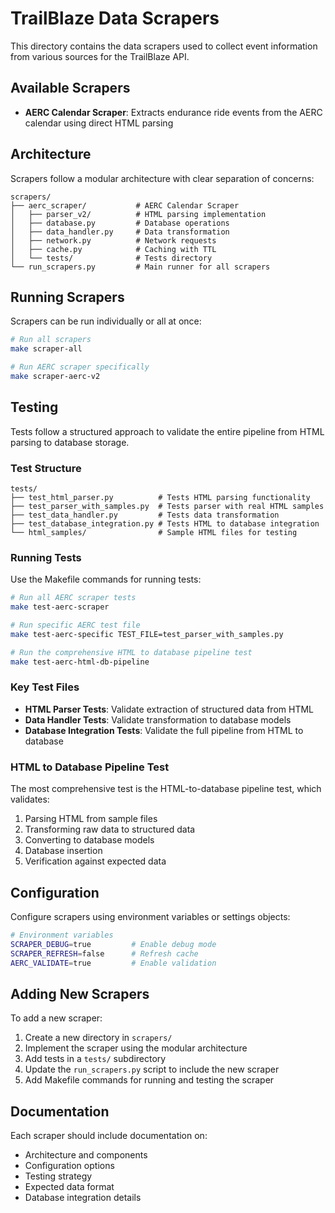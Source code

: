 # TrailBlaze Data Scrapers

This directory contains the data scrapers used to collect event information from various sources for the TrailBlaze API.

## Available Scrapers

- **AERC Calendar Scraper**: Extracts endurance ride events from the AERC calendar using direct HTML parsing

## Architecture

Scrapers follow a modular architecture with clear separation of concerns:

```
scrapers/
├── aerc_scraper/           # AERC Calendar Scraper
│   ├── parser_v2/          # HTML parsing implementation
│   ├── database.py         # Database operations
│   ├── data_handler.py     # Data transformation
│   ├── network.py          # Network requests
│   ├── cache.py            # Caching with TTL
│   └── tests/              # Tests directory
└── run_scrapers.py         # Main runner for all scrapers
```

## Running Scrapers

Scrapers can be run individually or all at once:

```bash
# Run all scrapers
make scraper-all

# Run AERC scraper specifically
make scraper-aerc-v2
```

## Testing

Tests follow a structured approach to validate the entire pipeline from HTML parsing to database storage.

### Test Structure

```
tests/
├── test_html_parser.py          # Tests HTML parsing functionality
├── test_parser_with_samples.py  # Tests parser with real HTML samples
├── test_data_handler.py         # Tests data transformation
├── test_database_integration.py # Tests HTML to database integration
└── html_samples/                # Sample HTML files for testing
```

### Running Tests

Use the Makefile commands for running tests:

```bash
# Run all AERC scraper tests
make test-aerc-scraper

# Run specific AERC test file
make test-aerc-specific TEST_FILE=test_parser_with_samples.py

# Run the comprehensive HTML to database pipeline test
make test-aerc-html-db-pipeline
```

### Key Test Files

- **HTML Parser Tests**: Validate extraction of structured data from HTML
- **Data Handler Tests**: Validate transformation to database models
- **Database Integration Tests**: Validate the full pipeline from HTML to database

### HTML to Database Pipeline Test

The most comprehensive test is the HTML-to-database pipeline test, which validates:

1. Parsing HTML from sample files
2. Transforming raw data to structured data
3. Converting to database models
4. Database insertion
5. Verification against expected data

## Configuration

Configure scrapers using environment variables or settings objects:

```bash
# Environment variables
SCRAPER_DEBUG=true         # Enable debug mode
SCRAPER_REFRESH=false      # Refresh cache
AERC_VALIDATE=true         # Enable validation
```

## Adding New Scrapers

To add a new scraper:

1. Create a new directory in `scrapers/`
2. Implement the scraper using the modular architecture
3. Add tests in a `tests/` subdirectory
4. Update the `run_scrapers.py` script to include the new scraper
5. Add Makefile commands for running and testing the scraper

## Documentation

Each scraper should include documentation on:

- Architecture and components
- Configuration options
- Testing strategy
- Expected data format
- Database integration details
